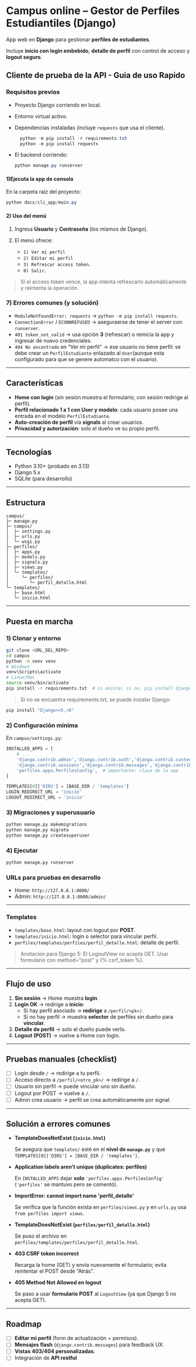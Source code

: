 # Campus online – Gestor de Perfiles Estudiantiles (Django)

App web en **Django** para gestionar **perfiles de estudiantes**.

Incluye **inicio con login embebido**, **detalle de perfil** con control de acceso y **logout seguro**.

## Cliente de prueba de la API - Guia de uso Rapido 

### Requisitos previos

* Proyecto Django corriendo en local.
* Entorno virtual activo.
* Dependencias instaladas (incluye `requests` que usa el cliente).
  ```powershell
    python -m pip install -r requirements.txt
    python -m pip install requests
  ```
* El backend corriendo:

  ```powershell
  python manage.py runserver
  ```


#### 1)Ejecuta la app de consola

En la carpeta raíz del proyecto:

```powershell
python docs/cli_app/main.py
```

#### 2) Uso del menú

1. Ingresa **Usuario** y **Contraseña** (los mismos de Django).
2. El menú ofrece:

   * `1) Ver mi perfil`
   * `2) Editar mi perfil`
   * `3) Refrescar access token`.
   * `0) Salir`.

> Si el access token vence, la app intenta refrescarlo automáticamente y reintenta la operación.



### 7) Errores comunes (y solución)

* `ModuleNotFoundError: requests` → `python -m pip install requests`.
* `ConnectionError` / `ECONNREFUSED` → aseguraerse de tener el server con `runserver`.
* `401 token_not_valid` → usa opción **3** (refrescar) o reinicia la app y ingresar de nuevo credenciales.
* `404 No encontrado` en “Ver mi perfil” → ese usuario no tiene perfil: se debe crear un `PerfilEstudiante` enlazado al `User`(aunque esta configurado para que se genere automatco con el usuario).

---








## Características

- **Home con login** (sin sesión muestra el formulario; con sesión redirige al perfil).
- **Perfil relacionado 1 a 1 con User y modelo**: cada usuario posee una entrada en el modelo `PerfilEstudiante`.
- **Auto-creación de perfil** vía **signals** al crear usuarios.
- **Privacidad y autorización**: solo el dueño ve su propio perfil.

---

## Tecnologías

- Python 3.10+ (probado en 3.13)
- Django 5.x
- SQLite (para desarrollo)

---

## Estructura

```
campus/
├─ manage.py
├─ campus/
│  ├─ settings.py
│  ├─ urls.py
│  └─ wsgi.py
├─ perfiles/
│  ├─ apps.py
│  ├─ models.py
│  ├─ signals.py
│  ├─ views.py
│  └─ templates/
│     └─ perfiles/
│        └─ perfil_detalle.html
└─ templates/
   ├─ base.html
   └─ inicio.html

```

---

## Puesta en marcha

### 1) Clonar y entorno

```bash
git clone <URL_DEL_REPO>
cd campus
python -m venv venv
# Windows
venv\Scripts\activate
# Linux/Mac
source venv/bin/activate
pip install -r requirements.txt  # si existe; si no, pip install django

```

> Si no se encuentra requirements.txt, se puede instalar Django:
> 

```bash
pip install "Django>=5,<6"

```

### 2) Configuración mínima

En `campus/settings.py`:

```python
INSTALLED_APPS = [
    # ...
    'django.contrib.admin','django.contrib.auth','django.contrib.contenttypes',
    'django.contrib.sessions','django.contrib.messages','django.contrib.staticfiles',
    'perfiles.apps.PerfilesConfig',  # importante: clase de la app
]

TEMPLATES[0]['DIRS'] = [BASE_DIR / 'templates']
LOGIN_REDIRECT_URL = 'inicio'
LOGOUT_REDIRECT_URL = 'inicio'

```

### 3) Migraciones y superusuario

```bash
python manage.py makemigrations
python manage.py migrate
python manage.py createsuperuser

```

### 4) Ejecutar

```bash
python manage.py runserver

```

### URLs para pruebas en desarrollo

- Home: `http://127.0.0.1:8000/`
- Admin: `http://127.0.0.1:8000/admin/`

---

### Templates

- `templates/base.html`: layout con logout por **POST**.
- `templates/inicio.html`: login o selector para vincular perfil.
- `perfiles/templates/perfiles/perfil_detalle.html`: detalle de perfil.

> Anotacion para Django 5: El LogoutView no acepta GET. Usar formulario con method="post" y {% csrf_token %}.
> 

---

## Flujo de uso

1. **Sin sesión** → Home muestra **login**.
2. **Login OK** → redirige a **inicio**:
    - Si hay perfil asociado → **redirige** a `/perfil/<pk>/`.
    - Si no hay perfil → muestra **selector** de perfiles sin dueño para **vincular**.
3. **Detalle de perfil** → solo el dueño puede verlo.
4. **Logout (POST)** → vuelve a Home con login.

---

## Pruebas manuales (checklist)

- [ ]  Login desde `/` → redirige a tu perfil.
- [ ]  Acceso directo a `/perfil/<otro_pk>/` → redirige a `/`.
- [ ]  Usuario sin perfil → puede vincular uno sin dueño.
- [ ]  Logout por POST → vuelve a `/`.
- [ ]  Admin crea usuario → perfil se crea automáticamente por signal.

---

## Solución a errores comunes

- **TemplateDoesNotExist (`inicio.html`)**
    
    Se asegura que `templates/` esté en el **nivel de `manage.py`** y que `TEMPLATES[0]['DIRS'] = [BASE_DIR / 'templates']`.
    
- **Application labels aren't unique (duplicates: perfiles)**
    
    En `INSTALLED_APPS` dejar **solo** `'perfiles.apps.PerfilesConfig'` (`'perfiles'` se mantuvo pero se comentó).
    
- **ImportError: cannot import name 'perfil_detalle'**
    
    Se verifica que la función exista en `perfiles/views.py` y en `urls.py` usa `from perfiles import views`.
    
- **TemplateDoesNotExist (`perfiles/perfil_detalle.html`)**
    
    Se puso el archivo en `perfiles/templates/perfiles/perfil_detalle.html`.
    
- **403 CSRF token incorrect**
    
    Recarga la home (GET) y envía nuevamente el formulario; evita reintentar el POST desde “Atrás”.
    
- **405 Method Not Allowed en logout**
    
    Se paso a usar **formulario POST** al `LogoutView` (ya que Django 5 no acepta GET).
    

---

## Roadmap

- [ ]  **Editar mi perfil** (form de actualización + permisos).
- [ ]  **Mensajes flash** (`django.contrib.messages`) para feedback UX.
- [ ]  **Vistas 403/404 personalizadas**.
- [ ]  Integración de  **API restful**